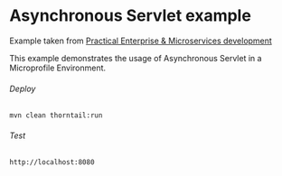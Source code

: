 Asynchronous Servlet example
=====================================
Example taken from [Practical Enterprise & Microservices development](http://www.itbuzzpress.com/ebooks/java-ee-7-development-on-wildfly.html)

This example demonstrates the usage of Asynchronous Servlet in a Microprofile Environment.

###### Deploy
```shell
mvn clean thorntail:run
```
###### Test
```shell
http://localhost:8080 
```
